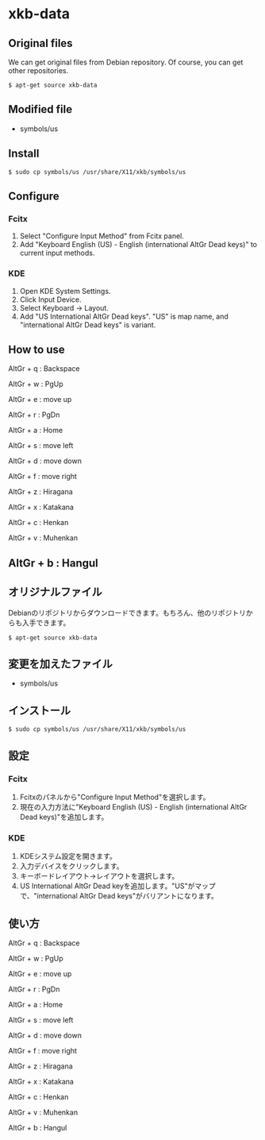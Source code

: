 # xkb-data

## Original files

We can get original files from Debian repository. Of course, you can get other repositories.

```
$ apt-get source xkb-data
```

## Modified file

- symbols/us

## Install

```
$ sudo cp symbols/us /usr/share/X11/xkb/symbols/us
```

## Configure

### Fcitx

1. Select "Configure Input Method" from Fcitx panel.
2. Add "Keyboard English (US) - English (international AltGr Dead keys)" to current input methods.

### KDE

1. Open KDE System Settings.
2. Click Input Device.
3. Select Keyboard -> Layout.
4. Add "US International AltGr Dead keys". "US" is map name, and "international AltGr Dead keys" is variant.

## How to use

AltGr + q : Backspace

AltGr + w : PgUp

AltGr + e : move up

AltGr + r : PgDn

AltGr + a : Home

AltGr + s : move left

AltGr + d : move down

AltGr + f : move right

AltGr + z : Hiragana

AltGr + x : Katakana

AltGr + c : Henkan

AltGr + v : Muhenkan

AltGr + b : Hangul
-----------

## オリジナルファイル

Debianのリポジトリからダウンロードできます。もちろん、他のリポジトリからも入手できます。

```
$ apt-get source xkb-data
```

## 変更を加えたファイル

- symbols/us

## インストール

```
$ sudo cp symbols/us /usr/share/X11/xkb/symbols/us
```

## 設定

### Fcitx

1. Fcitxのパネルから"Configure Input Method"を選択します。
2. 現在の入力方法に"Keyboard English (US) - English (international AltGr Dead keys)"を追加します。

### KDE

1. KDEシステム設定を開きます。
2. 入力デバイスをクリックします。
3. キーボードレイアウト→レイアウトを選択します。
4. US International AltGr Dead keyを追加します。"US"がマップで、"international AltGr Dead keys"がバリアントになります。

## 使い方

AltGr + q : Backspace

AltGr + w : PgUp

AltGr + e : move up

AltGr + r : PgDn

AltGr + a : Home

AltGr + s : move left

AltGr + d : move down

AltGr + f : move right

AltGr + z : Hiragana

AltGr + x : Katakana

AltGr + c : Henkan

AltGr + v : Muhenkan

AltGr + b : Hangul
